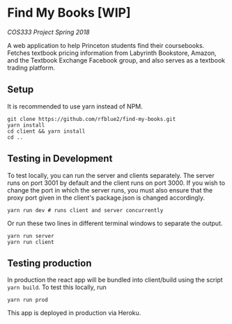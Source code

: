 # Find My Books [WIP]
_COS333 Project Spring 2018_

A web application to help Princeton students find their coursebooks.
Fetches textbook pricing information from Labyrinth Bookstore, Amazon, and the Textbook Exchange Facebook group,
and also serves as a textbook trading platform.

## Setup
It is recommended to use yarn instead of NPM.
```
git clone https://github.com/rfblue2/find-my-books.git
yarn install
cd client && yarn install
cd ..
```

## Testing in Development
To test locally, you can run the server and clients separately.  The server runs on port 3001 by default and the client
runs on port 3000.  If you wish to change the port in which the server runs, you must also ensure that the proxy port
given in the client's package.json is changed accordingly.
```
yarn run dev # runs client and server concurrently
```

Or run these two lines in different terminal windows to separate the output.
```
yarn run server
yarn run client
```

## Testing production
In production the react app will be bundled into client/build using the script `yarn build`.  To test this locally, run
```
yarn run prod
```

This app is deployed in production via Heroku.
